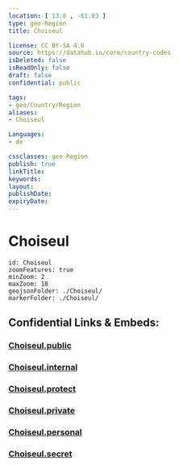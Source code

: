 ```yaml
---
location: [ 13.8 , -61.03 ] 
type: geo-Region
title: Choiseul

license: CC BY-SA 4.0
source: https://datahub.io/core/country-codes
isDeleted: false
isReadOnly: false
draft: false
confidential: public

tags:
- geo/Country/Region
aliases:
- Choiseul

Languages:
- de

cssclasses: geo-Region
publish: true
linkTitle: 
keywords: 
layout: 
publishDate: 
expiryDate: 
---
```


# Choiseul

```leaflet
id: Choiseul
zoomFeatures: true 
minZoom: 2 
maxZoom: 18
geojsonFolder: ./Choiseul/
markerFolder: ./Choiseul/
```


## Confidential Links & Embeds: 

### [Choiseul.public](/_public/\Earth\Continent\America~Caribbean\Saint_Lucia\Districts~Saint_LuciaChoiseul.public.md) 

### [Choiseul.internal](/_internal/\Earth\Continent\America~Caribbean\Saint_Lucia\Districts~Saint_LuciaChoiseul.internal.md) 

### [Choiseul.protect](/_protect/\Earth\Continent\America~Caribbean\Saint_Lucia\Districts~Saint_LuciaChoiseul.protect.md) 

### [Choiseul.private](/_private/\Earth\Continent\America~Caribbean\Saint_Lucia\Districts~Saint_LuciaChoiseul.private.md) 

### [Choiseul.personal](/_personal/\Earth\Continent\America~Caribbean\Saint_Lucia\Districts~Saint_LuciaChoiseul.personal.md) 

### [Choiseul.secret](/_secret/\Earth\Continent\America~Caribbean\Saint_Lucia\Districts~Saint_LuciaChoiseul.secret.md)


